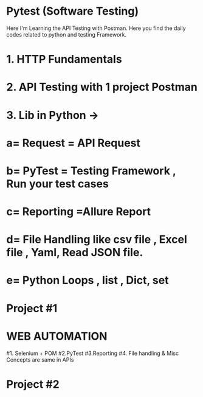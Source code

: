 # Pytest (Software Testing) 
Here I'm Learning the API Testing with Postman.
Here you find the daily codes related to python and testing Framework.

# 1. HTTP Fundamentals
# 2. API Testing with 1 project Postman
# 3. Lib in Python ->
# a= Request = API Request
# b= PyTest = Testing Framework , Run your test cases
# c= Reporting =Allure Report
# d= File Handling like csv file , Excel file , Yaml, Read JSON file.
# e= Python Loops , list , Dict, set
# Project #1

# WEB AUTOMATION

#1. Selenium + POM
#2.PyTest
#3.Reporting
#4. File handling & Misc Concepts are same in APIs
# Project #2
